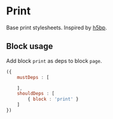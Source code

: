 # Print

Base print stylesheets. Inspired by [h5bp](https://github.com/h5bp/html5-boilerplate).

## Block usage

Add block `print` as deps to block `page`.

``` js
({
    mustDeps : [

    ],
    shouldDeps : [
        { block : 'print' }
    ]
})

```
